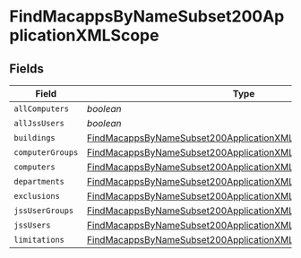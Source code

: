 # FindMacappsByNameSubset200ApplicationXMLScope


## Fields

| Field                                                                                                                                                   | Type                                                                                                                                                    | Required                                                                                                                                                | Description                                                                                                                                             |
| ------------------------------------------------------------------------------------------------------------------------------------------------------- | ------------------------------------------------------------------------------------------------------------------------------------------------------- | ------------------------------------------------------------------------------------------------------------------------------------------------------- | ------------------------------------------------------------------------------------------------------------------------------------------------------- |
| `allComputers`                                                                                                                                          | *boolean*                                                                                                                                               | :heavy_minus_sign:                                                                                                                                      | N/A                                                                                                                                                     |
| `allJssUsers`                                                                                                                                           | *boolean*                                                                                                                                               | :heavy_minus_sign:                                                                                                                                      | N/A                                                                                                                                                     |
| `buildings`                                                                                                                                             | [FindMacappsByNameSubset200ApplicationXMLScopeBuildings](../../models/operations/findmacappsbynamesubset200applicationxmlscopebuildings.md)[]           | :heavy_minus_sign:                                                                                                                                      | N/A                                                                                                                                                     |
| `computerGroups`                                                                                                                                        | [FindMacappsByNameSubset200ApplicationXMLScopeComputerGroups](../../models/operations/findmacappsbynamesubset200applicationxmlscopecomputergroups.md)[] | :heavy_minus_sign:                                                                                                                                      | N/A                                                                                                                                                     |
| `computers`                                                                                                                                             | [FindMacappsByNameSubset200ApplicationXMLScopeComputers](../../models/operations/findmacappsbynamesubset200applicationxmlscopecomputers.md)[]           | :heavy_minus_sign:                                                                                                                                      | N/A                                                                                                                                                     |
| `departments`                                                                                                                                           | [FindMacappsByNameSubset200ApplicationXMLScopeDepartments](../../models/operations/findmacappsbynamesubset200applicationxmlscopedepartments.md)[]       | :heavy_minus_sign:                                                                                                                                      | N/A                                                                                                                                                     |
| `exclusions`                                                                                                                                            | [FindMacappsByNameSubset200ApplicationXMLScopeExclusions](../../models/operations/findmacappsbynamesubset200applicationxmlscopeexclusions.md)           | :heavy_minus_sign:                                                                                                                                      | N/A                                                                                                                                                     |
| `jssUserGroups`                                                                                                                                         | [FindMacappsByNameSubset200ApplicationXMLScopeJssUserGroups](../../models/operations/findmacappsbynamesubset200applicationxmlscopejssusergroups.md)[]   | :heavy_minus_sign:                                                                                                                                      | N/A                                                                                                                                                     |
| `jssUsers`                                                                                                                                              | [FindMacappsByNameSubset200ApplicationXMLScopeJssUsers](../../models/operations/findmacappsbynamesubset200applicationxmlscopejssusers.md)[]             | :heavy_minus_sign:                                                                                                                                      | N/A                                                                                                                                                     |
| `limitations`                                                                                                                                           | [FindMacappsByNameSubset200ApplicationXMLScopeLimitations](../../models/operations/findmacappsbynamesubset200applicationxmlscopelimitations.md)         | :heavy_minus_sign:                                                                                                                                      | N/A                                                                                                                                                     |